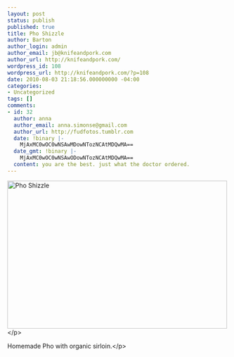 ```yaml
---
layout: post
status: publish
published: true
title: Pho Shizzle
author: Barton
author_login: admin
author_email: jb@knifeandpork.com
author_url: http://knifeandpork.com/
wordpress_id: 108
wordpress_url: http://knifeandpork.com/?p=108
date: 2010-08-03 21:18:56.000000000 -04:00
categories:
- Uncategorized
tags: []
comments:
- id: 32
  author: anna
  author_email: anna.simonse@gmail.com
  author_url: http://fudfotos.tumblr.com
  date: !binary |-
    MjAxMC0wOC0wNSAwMDowNTozNCAtMDQwMA==
  date_gmt: !binary |-
    MjAxMC0wOC0wNSAwODowNTozNCAtMDQwMA==
  content: you are the best. just what the doctor ordered.
---
```

<p><a href="http:&#47;&#47;www.flickr.com&#47;photos&#47;phy5ics&#47;4858794727&#47;" title="Pho Shizzle by phy5ics, on Flickr"><img src="http:&#47;&#47;farm5.static.flickr.com&#47;4143&#47;4858794727_d2c04278d7.jpg" width="500" height="336" alt="Pho Shizzle" &#47;></a><&#47;p>
<p>Homemade Pho with organic sirloin.<&#47;p>
